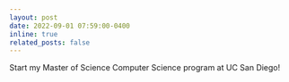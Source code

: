 ```yaml
---
layout: post
date: 2022-09-01 07:59:00-0400
inline: true
related_posts: false
---
```


Start my Master of Science Computer Science program at UC San Diego!
